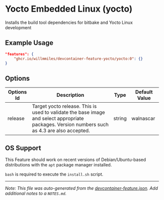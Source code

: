 
# Yocto Embedded Linux (yocto)

Installs the build tool dependencies for bitbake and Yocto Linux development

## Example Usage

```json
"features": {
    "ghcr.io/willmmiles/devcontainer-feature-yocto/yocto:0": {}
}
```

## Options

| Options Id | Description | Type | Default Value |
|-----|-----|-----|-----|
| release | Target yocto release.  This is used to validate the base image and select appropriate packages.  Version numbers such as 4.3 are also accepted. | string | walnascar |

## OS Support

This Feature should work on recent versions of Debian/Ubuntu-based distributions with the `apt` package manager installed.

`bash` is required to execute the `install.sh` script.


---

_Note: This file was auto-generated from the [devcontainer-feature.json](https://github.com/willmmiles/devcontainer-feature-yocto/blob/main/src/yocto/devcontainer-feature.json).  Add additional notes to a `NOTES.md`._
